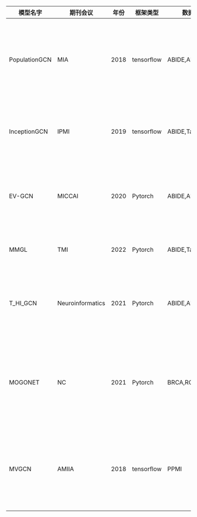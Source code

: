 
|    模型名字   | 期刊会议 | 年份 | 框架类型 | 数据集 | 论文名称 |
| --- | --- | --- | --- | --- | --- |
| PopulationGCN | MIA | 2018 | tensorflow | ABIDE,ADNI | Disease prediction using graph convolutional networks: application to autism spectrum disorder and Alzheimer’s disease |
|InceptionGCN|IPMI| 2019 | tensorflow | ABIDE,Tadpole |InceptionGCN: Receptive Field Aware Graph Convolutional Network for Disease Prediction|
|EV-GCN|MICCAI| 2020 | Pytorch | ABIDE,ADNI |Edge-Variational Graph Convolutional Networks for Uncertainty-Aware Disease Prediction|
|MMGL|TMI| 2022 |Pytorch|ABIDE,Tadpole|Multi-modal Graph Learning for Disease Prediction|
|T_HI_GCN| Neuroinformatics  |2021| Pytorch |ABIDE,ADNI,HCP|TE-HI-GCN: An Ensemble of Transfer Hierarchical Graph Convolutional Networks for Disorder Diagnosis|
|MOGONET|NC| 2021| Pytorch | BRCA,ROSMAP|MOGONET integrates multi-omics data using graph convolutional networks allowing patient classification and biomarker identification|
|MVGCN| AMIIA | 2018 | tensorflow |PPMI|Multi-View Graph Convolutional Network and Its Applications on Neuroimage Analysis for Parkinson’s Disease|
